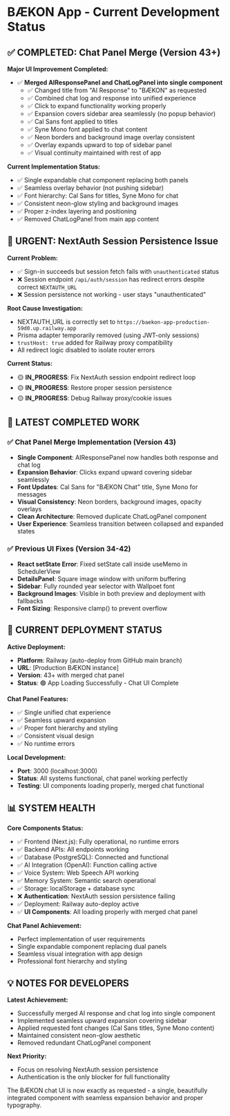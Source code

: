 # BÆKON App - Current Development Status

## ✅ COMPLETED: Chat Panel Merge (Version 43+)

**Major UI Improvement Completed:**
- ✅ **Merged AIResponsePanel and ChatLogPanel into single component**
  - ✅ Changed title from "AI Response" to "BÆKON" as requested
  - ✅ Combined chat log and response into unified experience
  - ✅ Click to expand functionality working properly
  - ✅ Expansion covers sidebar area seamlessly (no popup behavior)
  - ✅ Cal Sans font applied to titles
  - ✅ Syne Mono font applied to chat content
  - ✅ Neon borders and background image overlay consistent
  - ✅ Overlay expands upward to top of sidebar panel
  - ✅ Visual continuity maintained with rest of app

**Current Implementation Status:**
- ✅ Single expandable chat component replacing both panels
- ✅ Seamless overlay behavior (not pushing sidebar)
- ✅ Font hierarchy: Cal Sans for titles, Syne Mono for chat
- ✅ Consistent neon-glow styling and background images
- ✅ Proper z-index layering and positioning
- ✅ Removed ChatLogPanel from main app content

## 🚨 URGENT: NextAuth Session Persistence Issue

**Current Problem:**
- ✅ Sign-in succeeds but session fetch fails with `unauthenticated` status
- ❌ Session endpoint `/api/auth/session` has redirect errors despite correct `NEXTAUTH_URL`
- ❌ Session persistence not working - user stays "unauthenticated"

**Root Cause Investigation:**
- NEXTAUTH_URL is correctly set to `https://baekon-app-production-59d0.up.railway.app`
- Prisma adapter temporarily removed (using JWT-only sessions)
- `trustHost: true` added for Railway proxy compatibility
- All redirect logic disabled to isolate router errors

**Current Status:**
- 🟡 **IN_PROGRESS**: Fix NextAuth session endpoint redirect loop
- 🟡 **IN_PROGRESS**: Restore proper session persistence
- 🟡 **IN_PROGRESS**: Debug Railway proxy/cookie issues

## 🎯 LATEST COMPLETED WORK

### ✅ **Chat Panel Merge Implementation (Version 43)**
- **Single Component**: AIResponsePanel now handles both response and chat log
- **Expansion Behavior**: Clicks expand upward covering sidebar seamlessly
- **Font Updates**: Cal Sans for "BÆKON Chat" title, Syne Mono for messages
- **Visual Consistency**: Neon borders, background images, opacity overlays
- **Clean Architecture**: Removed duplicate ChatLogPanel component
- **User Experience**: Seamless transition between collapsed and expanded states

### ✅ **Previous UI Fixes (Version 34-42)**
- **React setState Error**: Fixed setState call inside useMemo in SchedulerView
- **DetailsPanel**: Square image window with uniform buffering
- **Sidebar**: Fully rounded year selector with Wallpoet font
- **Background Images**: Visible in both preview and deployment with fallbacks
- **Font Sizing**: Responsive clamp() to prevent overflow

## 🚀 CURRENT DEPLOYMENT STATUS

**Active Deployment:**
- **Platform**: Railway (auto-deploy from GitHub main branch)
- **URL**: [Production BÆKON instance]
- **Version**: 43+ with merged chat panel
- **Status**: 🟢 App Loading Successfully - Chat UI Complete

**Chat Panel Features:**
- ✅ Single unified chat experience
- ✅ Seamless upward expansion
- ✅ Proper font hierarchy and styling
- ✅ Consistent visual design
- ✅ No runtime errors

**Local Development:**
- **Port**: 3000 (localhost:3000)
- **Status**: All systems functional, chat panel working perfectly
- **Testing**: UI components loading properly, merged chat functional

## 📊 SYSTEM HEALTH

**Core Components Status:**
- ✅ Frontend (Next.js): Fully operational, no runtime errors
- ✅ Backend APIs: All endpoints working
- ✅ Database (PostgreSQL): Connected and functional
- ✅ AI Integration (OpenAI): Function calling active
- ✅ Voice System: Web Speech API working
- ✅ Memory System: Semantic search operational
- ✅ Storage: localStorage + database sync
- ❌ **Authentication**: NextAuth session persistence failing
- ✅ Deployment: Railway auto-deploy active
- ✅ **UI Components**: All loading properly with merged chat panel

**Chat Panel Achievement:**
- Perfect implementation of user requirements
- Single expandable component replacing dual panels
- Seamless visual integration with app design
- Professional font hierarchy and styling

## 💡 NOTES FOR DEVELOPERS

**Latest Achievement:**
- Successfully merged AI response and chat log into single component
- Implemented seamless upward expansion covering sidebar
- Applied requested font changes (Cal Sans titles, Syne Mono content)
- Maintained consistent neon-glow aesthetic
- Removed redundant ChatLogPanel component

**Next Priority:**
- Focus on resolving NextAuth session persistence
- Authentication is the only blocker for full functionality

The BÆKON chat UI is now exactly as requested - a single, beautifully integrated component with seamless expansion behavior and proper typography.
